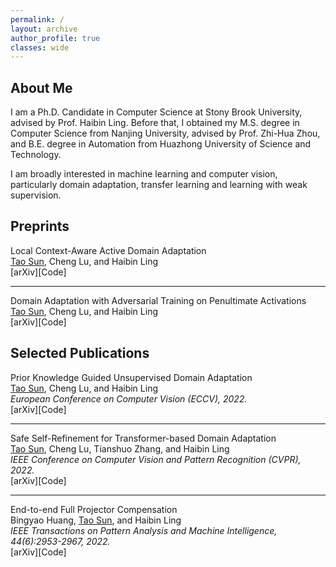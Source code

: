 ```yaml
---
permalink: /
layout: archive
author_profile: true
classes: wide
---
```


<style>a{ TEXT-DECORATION:none;}a:hover{TEXT-DECORATION:underline ;}</style>


## About Me

I am a Ph.D. Candidate in Computer Science at <a href="https://www.cs.stonybrook.edu/" target="_blank" rel="nofollow">Stony Brook University</a>, advised by <a href="https://www3.cs.stonybrook.edu/~hling/" target="_blank" rel="nofollow">Prof. Haibin Ling</a>. Before that, I obtained my M.S. degree in Computer Science from Nanjing University, advised by <a href="https://cs.nju.edu.cn/zhouzh/" target="_blank" rel="nofollow">Prof. Zhi-Hua Zhou</a>, and B.E. degree in Automation from Huazhong University of Science and Technology.

I am broadly interested in machine learning and computer vision, particularly domain adaptation, transfer learning and learning with weak supervision. 


## Preprints
<div class="publication">          
   <link rel="stylesheet" href="/assets/css/my.css"> 
   <div class="text">         
     <div class="title">Local Context-Aware Active Domain Adaptation</div>         
     <div class="authors"><a style="text-decoration:underline;">Tao Sun</a>, Cheng Lu, and Haibin Ling </div> 
     [<a href="https://arxiv.org/abs/2208.12856" target="_blank" rel="nofollow">arXiv</a>][<a href="https://github.com/tsun/LADA" target="_blank" rel="nofollow">Code</a>]  
   </div>         
 </div> 

---

<div class="publication">          
   <link rel="stylesheet" href="/assets/css/my.css">         
   <div class="text">         
     <div class="title">Domain Adaptation with Adversarial Training on Penultimate Activations</div>       
     <div class="authors"><a style="text-decoration:underline;">Tao Sun</a>, Cheng Lu, and Haibin Ling </div> 
     [<a href="https://arxiv.org/abs/2208.12853" target="_blank" rel="nofollow">arXiv</a>][<a href="https://github.com/tsun/APA" target="_blank" rel="nofollow">Code</a>]    
   </div>         
 </div> 


## Selected Publications

<div class="publication">          
   <link rel="stylesheet" href="/assets/css/my.css">        
   <div class="text">         
     <div class="title">Prior Knowledge Guided Unsupervised Domain Adaptation</div>         
     <div class="authors"><a style="text-decoration:underline;">Tao Sun</a>, Cheng Lu, and Haibin Ling </div>         
     <div> <em>European Conference on Computer Vision (ECCV), 2022.</em> </div> 
     [<a href="https://arxiv.org/abs/2207.08877" target="_blank" rel="nofollow">arXiv</a>][<a href="https://github.com/tsun/KUDA" target="_blank" rel="nofollow">Code</a>]       
   </div>         
 </div> 

---

<div class="publication">          
   <link rel="stylesheet" href="/assets/css/my.css">        
   <div class="text">         
     <div class="title">Safe Self-Refinement for Transformer-based Domain Adaptation</div>         
     <div class="authors"><a style="text-decoration:underline;">Tao Sun</a>, Cheng Lu, Tianshuo Zhang, and Haibin Ling </div>         
     <div> <em>IEEE Conference on Computer Vision and Pattern Recognition (CVPR), 2022.</em> </div>
     [<a href="https://arxiv.org/abs/2204.07683" target="_blank" rel="nofollow">arXiv</a>][<a href="https://github.com/tsun/SSRT" target="_blank" rel="nofollow">Code</a>]
   </div>         
</div> 

---

<div class="publication">          
   <link rel="stylesheet" href="/assets/css/my.css">        
   <div class="text">         
     <div class="title">End-to-end Full Projector Compensation</div>         
     <div class="authors">Bingyao Huang, <a style="text-decoration:underline;">Tao Sun</a>, and Haibin Ling </div>         
     <div>   <em>IEEE Transactions on Pattern Analysis and Machine Intelligence, 44(6):2953-2967, 2022.</em> </div>
     [<a href="https://arxiv.org/abs/2008.00965" target="_blank" rel="nofollow">arXiv</a>][<a href="https://github.com/BingyaoHuang/CompenNeSt-plusplus" target="_blank" rel="nofollow">Code</a>]
     </div>               
</div> 



